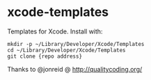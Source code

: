 xcode-templates
===============
Templates for Xcode. Install with:

```
mkdir -p ~/Library/Developer/Xcode/Templates
cd ~/Library/Developer/Xcode/Templates
git clone {repo address}
```

Thanks to @jonreid @ http://qualitycoding.org/
